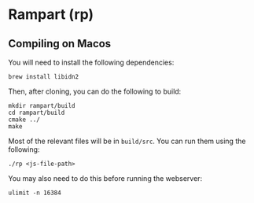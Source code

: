 # Rampart (rp) #

## Compiling on Macos ##

You will need to install the following dependencies:

```
brew install libidn2
```

Then, after cloning, you can do the following to build:

```
mkdir rampart/build
cd rampart/build
cmake ../
make
```

Most of the relevant files will be in `build/src`. You can run them using the following: 

```
./rp <js-file-path>
```
You may also need to do this before running the webserver:
```
ulimit -n 16384
```
